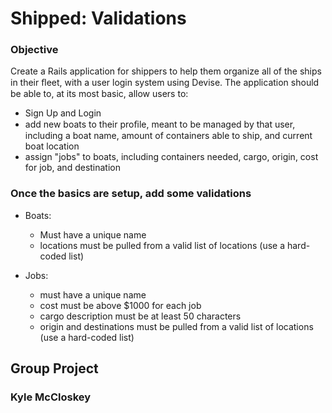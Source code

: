 # Shipped: Validations
### Objective

Create a Rails application for shippers to help them organize all of the ships in their ﬂeet, with a user login system using Devise. The application should be able to, at its most basic, allow users to:
* Sign Up and Login
* add new boats to their proﬁle, meant to be managed by that user, including a boat name, amount of containers able to ship, and current boat location
* assign "jobs" to boats, including containers needed, cargo, origin, cost for job, and destination

### Once the basics are setup, add some validations
* Boats:
  - Must have a unique name
  - locations must be pulled from a valid list of locations (use a hard-coded list)
  
* Jobs:
  - must have a unique name
  - cost must be above $1000 for each job
  - cargo description must be at least 50 characters
  - origin and destinations must be pulled from a valid list of locations (use a hard-coded list)
  

## Group Project
### Kyle McCloskey
